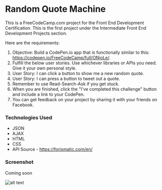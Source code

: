 # Random Quote Machine

This is a FreeCodeCamp.com project for the Front End Development Certification. This is the first project under the Intermediate Front End Development Projects section. 

Here are the requirements:

1. Objective: Build a CodePen.io app that is functionally similar to this: https://codepen.io/FreeCodeCamp/full/ONjoLe/.
2. Fulfill the below user stories. Use whichever libraries or APIs you need. Give it your own personal style.
3. User Story: I can click a button to show me a new random quote.
4. User Story: I can press a button to tweet out a quote.
5. Remember to use Read-Search-Ask if you get stuck.
6. When you are finished, click the "I've completed this challenge" button and include a link to your CodePen.
7. You can get feedback on your project by sharing it with your friends on Facebook.

### Technologies Used

* JSON
* AJAX
* HTML
* CSS
* API Source - https://forismatic.com/en/

### Screenshot

Coming soon

![alt text](https://d1ax1i5f2y3x71.cloudfront.net/items/2O3Z022f3G3S3o3T043v/Image%202017-11-03%20at%209.17.02%20AM.png?X-CloudApp-Visitor-Id=657003da7136d78ee538e43736e4d9fa&v=8d1455cf "Jon Maldia Random Quote Generator Screenshot 1")